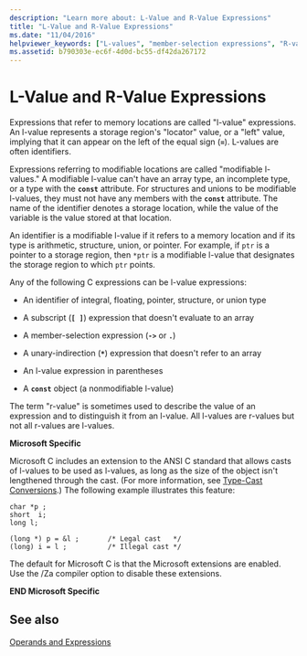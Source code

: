 ```yaml
---
description: "Learn more about: L-Value and R-Value Expressions"
title: "L-Value and R-Value Expressions"
ms.date: "11/04/2016"
helpviewer_keywords: ["L-values", "member-selection expressions", "R-value expressions", "subscript expressions"]
ms.assetid: b790303e-ec6f-4d0d-bc55-df42da267172
---
```

# L-Value and R-Value Expressions

Expressions that refer to memory locations are called "l-value" expressions. An l-value represents a storage region's "locator" value, or a "left" value, implying that it can appear on the left of the equal sign (**`=`**). L-values are often identifiers.

Expressions referring to modifiable locations are called "modifiable l-values." A modifiable l-value can't have an array type, an incomplete type, or a type with the **`const`** attribute. For structures and unions to be modifiable l-values, they must not have any members with the **`const`** attribute. The name of the identifier denotes a storage location, while the value of the variable is the value stored at that location.

An identifier is a modifiable l-value if it refers to a memory location and if its type is arithmetic, structure, union, or pointer. For example, if `ptr` is a pointer to a storage region, then `*ptr` is a modifiable l-value that designates the storage region to which `ptr` points.

Any of the following C expressions can be l-value expressions:

- An identifier of integral, floating, pointer, structure, or union type

- A subscript (**`[ ]`**) expression that doesn't evaluate to an array

- A member-selection expression (**`->`** or **`.`**)

- A unary-indirection (**`*`**) expression that doesn't refer to an array

- An l-value expression in parentheses

- A **`const`** object (a nonmodifiable l-value)

The term "r-value" is sometimes used to describe the value of an expression and to distinguish it from an l-value. All l-values are r-values but not all r-values are l-values.

**Microsoft Specific**

Microsoft C includes an extension to the ANSI C standard that allows casts of l-values to be used as l-values, as long as the size of the object isn't lengthened through the cast. (For more information, see [Type-Cast Conversions](../c-language/type-cast-conversions.md).) The following example illustrates this feature:

```
char *p ;
short  i;
long l;

(long *) p = &l ;       /* Legal cast   */
(long) i = l ;          /* Illegal cast */
```

The default for Microsoft C is that the Microsoft extensions are enabled. Use the /Za compiler option to disable these extensions.

**END Microsoft Specific**

## See also

[Operands and Expressions](../c-language/operands-and-expressions.md)
